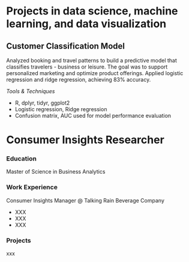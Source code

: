 # Projects in data science, machine learning, and data visualization 

## Customer Classification Model 
Analyzed booking and travel patterns to build a predictive model that classifies travelers - business or leisure. The goal was to support personalized marketing and optimize product offerings. Applied logistic regression and ridge regression, achieving 83% accuracy. 

*Tools & Techniques* 
- R, dplyr, tidyr, ggplot2
- Logistic regression, Ridge regression
- Confusion matrix, AUC used for model performance evaluation 


# Consumer Insights Researcher

### Education
Master of Science in Business Analytics 

### Work Experience 
Consumer Insights Manager @ Talking Rain Beverage Company 
- XXX
- XXX
- XXX

### Projects 
xxx
